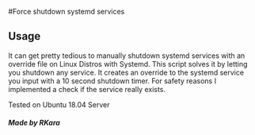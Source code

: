 #Force shutdown systemd services

## Usage

It can get pretty tedious to manually shutdown systemd services with an override file on Linux Distros with Systemd.
This script solves it by letting you shutdown any service. It creates an override to the systemd service you input with a 10 second shutdown timer. For safety reasons I implemented a check if the service really exists.

Tested on Ubuntu 18.04 Server




##### Made by RKara

